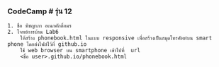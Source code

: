 ### CodeCamp # รุ่น 12
    1. ชื่อ พิชญาภา อเนกศักดิ์อมร
    2. โจทย์การบ้าน Lab6
        ให้สร้าง phonebook.html ในแบบ responsive เพื่อสร้างเป็นสมุดโทรศัพท์บน smart phone โดยส่งไฟล์ไว้ที่ github.io
        ใช้ web browser บน smartphone เข้าไปที่  url
        <ชื่อ user>.github.io/phonebook.html


